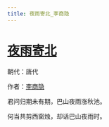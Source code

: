 ```yaml
---
title: 夜雨寄北_李商隐
---
```


# [夜雨寄北](http://so.gushiwen.org/view_28607.aspx)

朝代：唐代

作者：[李商隐](http://so.gushiwen.org/author_204.aspx)

君问归期未有期，巴山夜雨涨秋池。 

何当共剪西窗烛，却话巴山夜雨时。